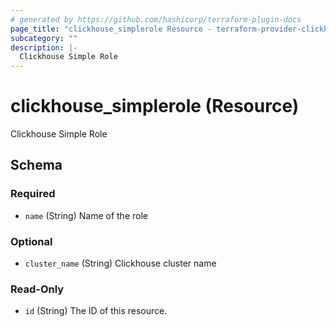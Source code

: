 ```yaml
---
# generated by https://github.com/hashicorp/terraform-plugin-docs
page_title: "clickhouse_simplerole Resource - terraform-provider-clickhouse"
subcategory: ""
description: |-
  Clickhouse Simple Role
---
```


# clickhouse_simplerole (Resource)

Clickhouse Simple Role



<!-- schema generated by tfplugindocs -->
## Schema

### Required

- `name` (String) Name of the role

### Optional

- `cluster_name` (String) Clickhouse cluster name

### Read-Only

- `id` (String) The ID of this resource.
